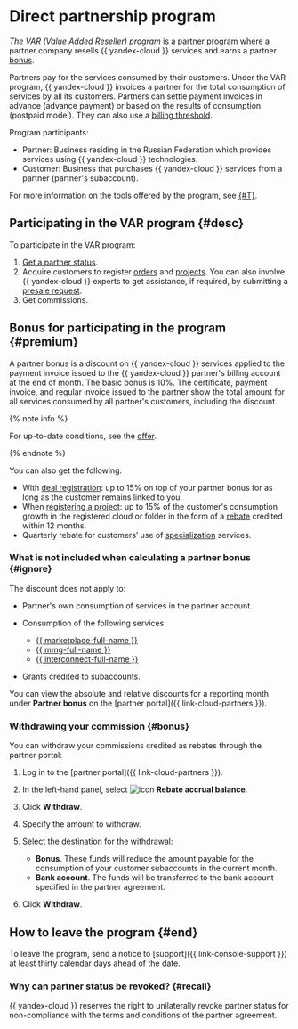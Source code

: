 # Direct partnership program


_The VAR (Value Added Reseller) program_ is a partner program where a partner company resells {{ yandex-cloud }} services and earns a partner [bonus](#premium).

Partners pay for the services consumed by their customers. Under the VAR program, {{ yandex-cloud }} invoices a partner for the total consumption of services by all its customers. Partners can settle payment invoices in advance (advance payment) or based on the results of consumption (postpaid model). They can also use a [billing threshold](../../billing/concepts/billing-threshold.md).

Program participants:

* Partner: Business residing in the Russian Federation which provides services using {{ yandex-cloud }} technologies.
* Customer: Business that purchases {{ yandex-cloud }} services from a partner (partner's subaccount).

For more information on the tools offered by the program, see [{#T}](./var-tools.md).

## Participating in the VAR program {#desc}

To participate in the VAR program:

1. [Get a partner status](../quickstart.md).
1. Acquire customers to register [orders](./var-tools.md#deal-reg) and [projects](./var-tools.md#project-reg). You can also involve {{ yandex-cloud }} experts to get assistance, if required, by submitting a [presale request](./var-tools.md#presale).
1. Get commissions.

## Bonus for participating in the program {#premium}

A partner bonus is a discount on {{ yandex-cloud }} services applied to the payment invoice issued to the {{ yandex-cloud }} partner's billing account at the end of month. The basic bonus is 10%. The certificate, payment invoice, and regular invoice issued to the partner show the total amount for all services consumed by all partner's customers, including the discount.

{% note info %}
  
For up-to-date conditions, see the [offer](https://yandex.ru/legal/cloud_grant/?lang=ru).
  
{% endnote %}

You can also get the following:

* With [deal registration](./var-tools.md#deal-reg): up to 15% on top of your partner bonus for as long as the customer remains linked to you.
* When [registering a project](./var-tools.md#project-reg): up to 15% of the customer's consumption growth in the registered cloud or folder in the form of a [rebate](../terms.md#rebate) credited within 12 months.
* Quarterly rebate for customers’ use of [specialization](../specializations/index.md) services.

### What is not included when calculating a partner bonus {#ignore}

The discount does not apply to:

* Partner's own consumption of services in the partner account.
* Consumption of the following services:

  * [{{ marketplace-full-name }}](/marketplace)
  * [{{ mmg-full-name }}](../../storedoc/)
  * [{{ interconnect-full-name }}](../../interconnect/)

* Grants credited to subaccounts.

You can view the absolute and relative discounts for a reporting month under **Partner bonus** on the [partner portal]({{ link-cloud-partners }}).

### Withdrawing your commission {#bonus}

You can withdraw your commissions credited as rebates through the partner portal:

1. Log in to the [partner portal]({{ link-cloud-partners }}).
1. In the left-hand panel, select ![icon](../../_assets/console-icons/sack.svg) **Rebate accrual balance**.
1. Click **Withdraw**.
1. Specify the amount to withdraw.
1. Select the destination for the withdrawal:

   * **Bonus**. These funds will reduce the amount payable for the consumption of your customer subaccounts in the current month.
   * **Bank account**. The funds will be transferred to the bank account specified in the partner agreement.

1. Click **Withdraw**.

## How to leave the program {#end}

To leave the program, send a notice to [support]({{ link-console-support }}) at least thirty calendar days ahead of the date.

### Why can partner status be revoked? {#recall}

{{ yandex-cloud }} reserves the right to unilaterally revoke partner status for non-compliance with the terms and conditions of the partner agreement.
